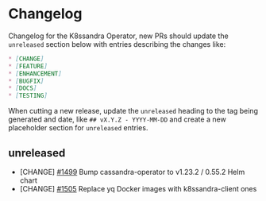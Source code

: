 # Changelog

Changelog for the K8ssandra Operator, new PRs should update the `unreleased` section below with entries describing the changes like:

```markdown
* [CHANGE]
* [FEATURE]
* [ENHANCEMENT]
* [BUGFIX]
* [DOCS]
* [TESTING]
```

When cutting a new release, update the `unreleased` heading to the tag being generated and date, like `## vX.Y.Z - YYYY-MM-DD` and create a new placeholder section for  `unreleased` entries.

## unreleased

* [CHANGE] [#1499](https://github.com/k8ssandra/k8ssandra-operator/issues/1499) Bump cassandra-operator to v1.23.2 / 0.55.2 Helm chart
* [CHANGE] [#1505](https://github.com/k8ssandra/k8ssandra-operator/issues/1505) Replace yq Docker images with k8ssandra-client ones
